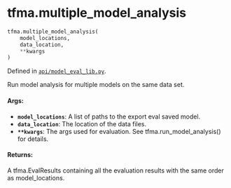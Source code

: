 <div itemscope itemtype="http://developers.google.com/ReferenceObject">
<meta itemprop="name" content="tfma.multiple_model_analysis" />
<meta itemprop="path" content="Stable" />
</div>

# tfma.multiple_model_analysis

``` python
tfma.multiple_model_analysis(
    model_locations,
    data_location,
    **kwargs
)
```



Defined in [`api/model_eval_lib.py`](https://github.com/tensorflow/model-analysis/tree/master/tensorflow_model_analysis/api/model_eval_lib.py).

<!-- Placeholder for "Used in" -->

Run model analysis for multiple models on the same data set.

#### Args:

* <b>`model_locations`</b>: A list of paths to the export eval saved model.
* <b>`data_location`</b>: The location of the data files.
* <b>`**kwargs`</b>: The args used for evaluation. See tfma.run_model_analysis() for
    details.


#### Returns:

A tfma.EvalResults containing all the evaluation results with the same order
as model_locations.